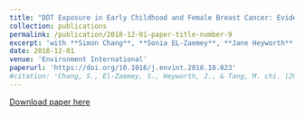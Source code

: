 ```yaml
---
title: "DDT Exposure in Early Childhood and Female Breast Cancer: Evidence from a Large-scale Natural Experiment in Taiwan"
collection: publications
permalink: /publication/2018-12-01-paper-title-number-9
excerpt: 'with **Simon Chang**, **Sonia EL-Zaemey**, **Jane Heyworth**'
date: 2018-12-01
venue: 'Environment International'
paperurl: 'https://doi.org/10.1016/j.envint.2018.10.023'
#citation: 'Chang, S., El-Zaemey, S., Heyworth, J., & Tang, M. chi. (2018). DDT exposure in early childhood and female breast cancer: Evidence from an ecological study in Taiwan. Environment International, 121(October), 1106–1112. '
---
```


[Download paper here](https://www.dropbox.com/s/jj4ty0g2if2jx06/EI.pdf?dl=0)
